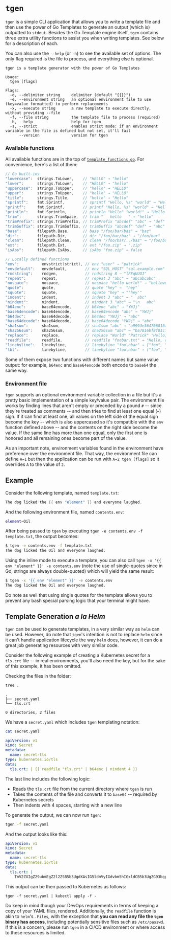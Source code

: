 # `tgen`

`tgen` is a simple CLI application that allows you to write a template file and then use the power of Go Templates to generate an output (which is) outputted to `stdout`. Besides the Go Template engine itself, `tgen` contains three extra utility functions to assist you when writing templates. See below for a description of each.

You can also use the `--help` (or `-h`) to see the available set of options. The only flag required is the file to process, and everything else is optional.

```
tgen is a template generator with the power of Go Templates

Usage:
  tgen [flags]

Flags:
  -d, --delimiter string     delimiter (default "{{}}")
  -e, --environment string   an optional environment file to use (key=value formatted) to perform replacements
  -x, --execute string       a raw template to execute directly, without providing --file
  -f, --file string          the template file to process (required)
  -h, --help                 help for tgen
  -s, --strict               enables strict mode: if an environment variable in the file is defined but not set, it'll fail
      --version              version for tgen
```

### Available functions

All available functions are in the top of [`template_functions.go`](template_functions.go). For convenience, here's a list of them:

```go
// Go built-ins
"lowercase":  strings.ToLower,    // "HELLO" → "hello"
"lower":      strings.ToLower,    // "HELLO" → "hello"
"uppercase":  strings.ToUpper,    // "hello" → "HELLO"
"upper":      strings.ToUpper,    // "hello" → "HELLO"
"title":      strings.Title,      // "hello" → "Hello"
"sprintf":    fmt.Sprintf,        // sprintf "Hello, %s" "world" → "Hello, world"
"printf":     fmt.Sprintf,        // printf "Hello, %s" "world" → "Hello, world"
"println":    fmt.Sprintln,       // println "Hello" "world!" → "Hello world!\n"
"trim":       strings.TrimSpace,  // trim "   hello   " → "hello"
"trimPrefix": strings.TrimPrefix, // trimPrefix "abcdef" "abc" → "def"
"trimSuffix": strings.TrimSuffix, // trimSuffix "abcdef" "def" → "abc"
"base":       filepath.Base,      // base "/foo/bar/baz" → "baz"
"dir":        filepath.Dir,       // dir "/foo/bar/baz" → "/foo/bar"
"clean":      filepath.Clean,     // clean "/foo/bar/../baz" → "/foo/baz"
"ext":        filepath.Ext,       // ext "/foo.zip" → ".zip"
"isAbs":      filepath.IsAbs,     // isAbs "foo.zip" → false

// Locally defined functions
"env":          envstrict(strict), // env "user" → "patrick"
"envdefault":   envdefault,        // env "SQL_HOST" "sql.example.com" → "sql.example.com"
"rndstring":    rndgen,            // rndstring 8 → "lFEqUUOJ"
"repeat":       repeat,            // repeat 3 "abc" → "abcabcabc"
"nospace":      nospace,           // nospace "hello world!" → "helloworld!"
"quote":        quote,             // quote "hey" → `"hey"`
"squote":       squote,            // squote "hey" → "'hey'"
"indent":       indent,            // indent 3 "abc" → "  abc"
"nindent":      nindent,           // nindent 3 "abc" → "\n   abc"
"b64enc":       base64encode,      // b64enc "abc" → "YWJj"
"base64encode": base64encode,      // base64encode "abc" → "YWJj"
"b64dec":       base64decode,      // b64dec "YWJj" → "abc"
"base64decode": base64decode,      // base64decode "YWJj" → "abc"
"sha1sum":      sha1sum,           // sha1sum "abc" → "a9993e364706816aba3e25717850c26c9cd0d89d"
"sha256sum":    sha256sum,         // sha256sum "abc" → "ba7816bf8f01cfea414140de5dae2223b00361a396177a9cb410ff61f20015ad"
"replace":      replace,           // replace "World" "Patrick" "Hello, World!" → "Hello, Patrick!"
"readfile":     readfile,          // readfile "foobar.txt" → "Hello, world!"
"linebyline":   linebyline,        // linebyline "foo\nbar" → ["foo", "bar"]
"lbl":          linebyline,        // linebyline "foo\nbar" → ["foo", "bar"]
```

Some of them expose two functions with different names but same value output: for example, `b64enc` and `base64encode` both encode to `base64` the same way.

### Environment file

`tgen` supports an optional environment variable collection in a file but it's a pretty basic implementation of a simple key/value pair. The environment file works by finding lines that aren't empty or preceded by a pound `#` -- since they're treated as comments -- and then tries to find at least one equal (`=`) sign. If it can find at least one, all values on the left side of the equal sign become the key -- which is also uppercased so it's compatible with the `env` function defined above -- and the contents on the right side become the value. If the same line has more than one equal, only the first one is honored and all remaining ones become part of the value.

As an important note, environment variables found in the environment have preference over the environment file. That way, the environment file can define `A=1` but then the application can be run with `A=2 tgen [flags]` so it overrides `A` to the value of `2`.

## Example

Consider the following template, named `template.txt`:

```go
The dog licked the {{ env "element" }} and everyone laughed.
```

And the following environment file, named `contents.env`:

```bash
element=Oil
```

After being passed to `tgen` by executing `tgen -e contents.env -f template.txt`, the output becomes:

```bash
$ tgen -e contents.env -f template.txt
The dog licked the Oil and everyone laughed.
```

Using the inline mode to execute a template, you can also call `tgen -x '{{ env "element" }}' -e contents.env` (note the use of single-quotes since in Go, strings are always double-quoted) which will yield the same result:

```bash
$ tgen -x '{{ env "element" }}' -e contents.env
The dog licked the Oil and everyone laughed.
```

Do note as well that using single quotes for the template allows you to prevent any bash special parsing logic that your terminal might have.

## Template Generation _a la Helm_

`tgen` can be used to generate templates, in a very similar way as `helm` can be used. However, do note that `tgen`'s intention is not to replace `helm` since it can't handle application lifecycle the way `helm` does, however, it can do a great job generating resources with very similar code.

Consider the following example of creating a Kubernetes secret for a `tls.crt` file -- in real environments, you'll also need the key, but for the sake of this example, it has been omitted.

Checking the files in the folder:

```bash
tree .
```

```text
.
├── secret.yaml
└── tls.crt

0 directories, 2 files
```

We have a `secret.yaml` which includes `tgen` templating notation:

```bash
cat secret.yaml
```

```yaml
apiVersion: v1
kind: Secret
metadata:
  name: secret-tls
type: kubernetes.io/tls
data:
  tls.crt: | {{ readfile "tls.crt" | b64enc | nindent 4 }}
```

The last line includes the following logic:

* Reads the `tls.crt` file from the current directory where `tgen` is run
* Takes the contents of the file and converts it to `base64` -- required by Kubernetes secrets
* Then indents with 4 spaces, starting with a new line

To generate the output, we can now run `tgen`:

```bash
tgen -f secret.yaml
```

And the output looks like this:

```yaml
apiVersion: v1
kind: Secret
metadata:
  name: secret-tls
type: kubernetes.io/tls
data:
  tls.crt: |
    TmV2ZXIgZ29ubmEgZ2l2ZSB5b3UgdXAsIG5ldmVyIGdvbm5hIGxldCB5b3UgZG93bgpOZXZlciBnb25uYSBydW4gYXJvdW5kIGFuZCBkZXNlcnQgeW91Ck5ldmVyIGdvbm5hIG1ha2UgeW91IGNyeSwgbmV2ZXIgZ29ubmEgc2F5IGdvb2RieWUKTmV2ZXIgZ29ubmEgdGVsbCBhIGxpZSBhbmQgaHVydCB5b3UK
```

This output can be then passed to Kubernetes as follows:

```
tgen -f secret.yaml | kubectl apply -f -
```

Do keep in mind though your DevOps requirements in terms of keeping a copy of your YAML files, rendered. Additionally, the `readfile` function is akin to `helm`'s `.Files`, with the exception that **you can read any file the `tgen` binary has access**, including potentially sensitive files such as `/etc/passwd`. If this is a concern, please run `tgen` in a CI/CD environment or where access to these resources is limited.
